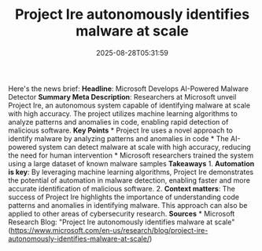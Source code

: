 ﻿---
title: "Project Ire autonomously identifies malware at scale"
date: "2025-08-28T05:31:59"
category: "Markets"
summary: ""
slug: "project ire autonomously identifies malware at scale"
source_urls:
  - "https://www.microsoft.com/en-us/research/blog/project-ire-autonomously-identifies-malware-at-scale/"
seo:
  title: "Project Ire autonomously identifies malware at scale | Hash n Hedge"
  description: ""
  keywords: ["news", "markets", "brief"]
---
Here's the news brief:  **Headline**: Microsoft Develops AI-Powered Malware Detector  **Summary Meta Description**: Researchers at Microsoft unveil Project Ire, an autonomous system capable of identifying malware at scale with high accuracy. The project utilizes machine learning algorithms to analyze patterns and anomalies in code, enabling rapid detection of malicious software.  **Key Points**  * Project Ire uses a novel approach to identify malware by analyzing patterns and anomalies in code * The AI-powered system can detect malware at scale with high accuracy, reducing the need for human intervention * Microsoft researchers trained the system using a large dataset of known malware samples  **Takeaways**  1. **Automation is key**: By leveraging machine learning algorithms, Project Ire demonstrates the potential of automation in malware detection, enabling faster and more accurate identification of malicious software. 2. **Context matters**: The success of Project Ire highlights the importance of understanding code patterns and anomalies in identifying malware. This approach can also be applied to other areas of cybersecurity research.  **Sources** * Microsoft Research Blog: "Project Ire autonomously identifies malware at scale" (https://www.microsoft.com/en-us/research/blog/project-ire-autonomously-identifies-malware-at-scale/) 
